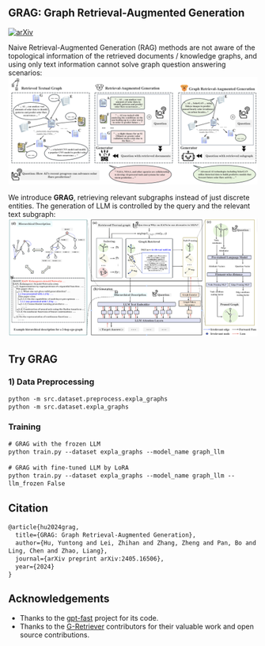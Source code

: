 ## GRAG: Graph Retrieval-Augmented Generation

[![arXiv](https://img.shields.io/badge/arXiv-2402.07630-b31b1b.svg)](https://arxiv.org/abs/2405.16506)

Naive Retrieval-Augmented Generation (RAG) methods are not aware of the topological information of the retrieved documents / knowledge graphs, and using only text information cannot solve graph question answering scenarios:
<img src="figs/intro.png">

We introduce **GRAG**, retrieving relevant subgraphs instead of just discrete entities. The generation of LLM is controlled by the query and the relevant text subgraph:
<img src="figs/flow.png">

## Try GRAG

### 1) Data Preprocessing
```
python -m src.dataset.preprocess.expla_graphs
python -m src.dataset.expla_graphs
```

### Training
```
# GRAG with the frozen LLM
python train.py --dataset expla_graphs --model_name graph_llm

# GRAG with fine-tuned LLM by LoRA
python train.py --dataset expla_graphs --model_name graph_llm --llm_frozen False
```

## Citation
```
@article{hu2024grag,
  title={GRAG: Graph Retrieval-Augmented Generation},
  author={Hu, Yuntong and Lei, Zhihan and Zhang, Zheng and Pan, Bo and Ling, Chen and Zhao, Liang},
  journal={arXiv preprint arXiv:2405.16506},
  year={2024}
}
```

## Acknowledgements

- Thanks to the [gpt-fast](https://github.com/pytorch-labs/gpt-fast) project for its code.
- Thanks to the [G-Retriever](https://github.com/XiaoxinHe/G-Retriever) contributors for their valuable work and open source contributions.

